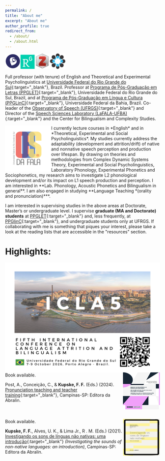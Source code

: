 ```yaml
---
permalink: /
title: "About me"
excerpt: "About me"
author_profile: true
redirect_from: 
  - /about/
  - /about.html
---
```


<a href="http://lattes.cnpq.br/5896539533884923" target="_blank"><img src="/images/lattes.png" width="50" height="50"></a><a href="https://www.researchgate.net/profile/Felipe-Kupske" target="_blank"><img src="/images/rg.png" width="46" height="46"></a><a href="https://www.zotero.org/kupske" target="_blank"><img src="/images/zotero.png" width="50" height="50"></a><a href="osf.io/rabw7" target="_blank"><img src="/images/osf.png" width="50" height="50"></a>


Full professor (with tenure) of English and Theoretical and Experimental Psycholinguistics at [Universidade Federal do Rio Grande do Sul](https://www.ufrgs.br){:target="_blank"}, Brazil. Professor at [Programa de Pós-Graduação em Letras (PPGLET)](https://www.ufrgs.br/ppgletras/){:target="_blank"}, Universidade Federal do Rio Grande do Sul, Brazil, and at [Programa de Pós-Graduação em Língua e Cultura (PPGLinC)](http://www.ppglinc.ufba.br/){:target="_blank"}, Universidade Federal da Bahia, Brazil. Co-leader of the [Observatory of Speech (UFRGS)](https://osf.io/t4ew9/){:target="_blank"} and Director of the [Speech Sciences Laboratory (LaFALA-UFBA)](http://lafala-ufba.github.io){:target="_blank"} and the Center for Bilingualism and Complexity Studies.

<img align="left" src="/images/obs1.png" width="150" height="150"> 
I currently lecture courses in *English* and in *Theoretical, Experimental and Social Psycholinguistics*. My studies currently address the adaptability (development and attrition/drift) of native and nonnative speech perception and production over lifespan. By drawing on theories and methodologies from Complex Dynamic Systems Theory, Experimental and Social Psycholinguistics, Laboratory Phonology, Experimental Phonetics and Sociophonetics, my research aims to investigate L2 phonological development and/or its impact on L1 speech production and perception. I am interested in **Lab. Phonology, Acoustic Phonetics and Bilingualism in general**. I am also engaged in studying **Language Teaching *(orality and pronunciation)***.

I am interested in supervising studies in the above areas at Doctorate, Master’s or undergraduate level. I supervise **graduate (MA and Doctorate) students** at [PPGLET](https://www.ufrgs.br/ppgletras/){:target="_blank"} and, less frequently, at [PPGlinC](http://www.ppglinc.ufba.br/){:target="_blank"}, and undergraduate students only at UFRGS. If collaborating with me is something that piques your interest, please take a look at the reading lists that are accessible in the "resources" section.


# Highlights:

<img align="left" src="/images/icla5.png">

<br />
<br />


<br />
<img align="right" src="/images/livro2024.png" width="120" height="120" alt="Kupske et al. (2021)">
Book available. 
<br />

Post, A., Conceição, C., & **Kupske, F. F.** (Eds.) (2024). [Pronunciation teaching and teacher training](https://editora.abralin.org/publicacoes/ensino-de-pronuncia-e-formacao-docente/){:target="_blank"}, Campinas-SP: Editora da Abralin.
<br clear="right"/>
<br />

<img align="right" src="/images/livro2021.png" width="120" height="120" alt="Kupske et al. (2021)">
Book available. 
<br />

**Kupske, F. F.**, Alves, U. K., & Lima Jr., R . M. (Eds.) (2021). [Investigando os sons de línguas não nativas: uma introdução](https://editora.abralin.org/publicacoes/investigando-os-sons-de-linguas-nao-nativas/){:target="_blank"} *(Investigating the sounds of non-native languages: an introduction)*, Campinas-SP: Editora da Abralin.
<br clear="right"/>

